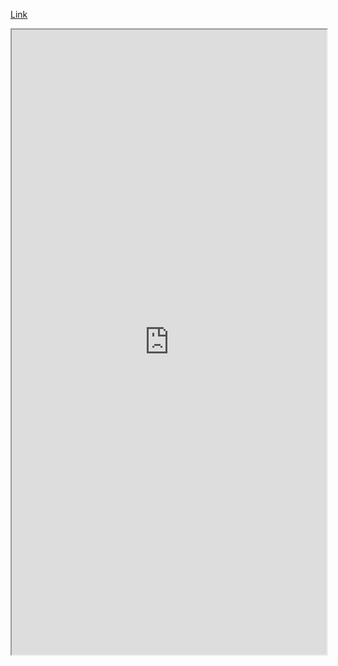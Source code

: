 [Link](https://thevaluable.dev/vim-advanced/)
<iframe width="100%" height="1000px" src="https://thevaluable.dev/vim-advanced/"> </iframe>
